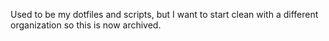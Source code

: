 Used to be my dotfiles and scripts, but I want to start clean with a different organization so this is now archived.
